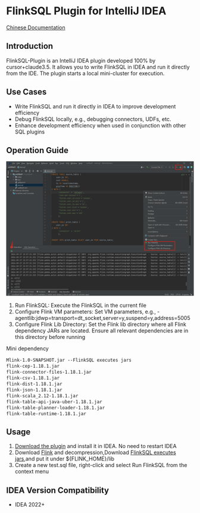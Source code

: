 # FlinkSQL Plugin for IntelliJ IDEA

[Chinese Documentation](README_CN.md)

## Introduction
FlinkSQL-Plugin is an IntelliJ IDEA plugin developed 100% by cursor+claude3.5. It allows you to write FlinkSQL in IDEA and run it directly from the IDE. The plugin starts a local mini-cluster for execution.

## Use Cases
- Write FlinkSQL and run it directly in IDEA to improve development efficiency
- Debug FlinkSQL locally, e.g., debugging connectors, UDFs, etc.
- Enhance development efficiency when used in conjunction with other SQL plugins

## Operation Guide
![As shown in Figure 1](./doc/1.png)
1. Run FlinkSQL: Execute the FlinkSQL in the current file
2. Configure Flink VM parameters: Set VM parameters, e.g., -agentlib:jdwp=transport=dt_socket,server=y,suspend=y,address=5005
3. Configure Flink Lib Directory: Set the Flink lib directory where all Flink dependency JARs are located. Ensure all relevant dependencies are in this directory before running

Mini dependency
```
Mlink-1.0-SNAPSHOT.jar --FlinkSQL executes jars
flink-cep-1.18.1.jar
flink-connector-files-1.18.1.jar
flink-csv-1.18.1.jar
flink-dist-1.18.1.jar
flink-json-1.18.1.jar
flink-scala_2.12-1.18.1.jar
flink-table-api-java-uber-1.18.1.jar
flink-table-planner-loader-1.18.1.jar
flink-table-runtime-1.18.1.jar
```

## Usage
1. [Download the plugin](https://github.com/MOBIN-F/FlinkSQL-Plugin/releases/download/Release-1.0/FlinkSQL-Plugin-1.0.zip) and install it in IDEA. No need to restart IDEA
2. Download [Flink](https://flink.apache.org/downloads/) and decompression,Download [FlinkSQL executes jars](https://github.com/MOBIN-F/FlinkSQL-Plugin/releases/download/Release-1.0/Mlink-1.0-SNAPSHOT.jar),and put it under ${FLINK_HOME}/lib
3. Create a new test.sql file, right-click and select Run FlinkSQL from the context menu

## IDEA Version Compatibility
- IDEA 2022+